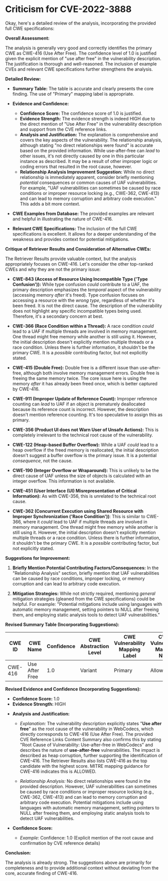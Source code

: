 # Criticism for CVE-2022-3888

Okay, here's a detailed review of the analysis, incorporating the provided full CWE specifications:

**Overall Assessment:**

The analysis is generally very good and correctly identifies the primary CWE as CWE-416 (Use After Free). The confidence level of 1.0 is justified given the explicit mention of "use after free" in the vulnerability description. The justification is thorough and well-reasoned. The inclusion of example CVEs and relevant CWE specifications further strengthens the analysis.

**Detailed Review:**

*   **Summary Table:** The table is accurate and clearly presents the core finding. The use of "Primary" mapping label is appropriate.

*   **Evidence and Confidence:**

    *   **Confidence Score:**  The confidence score of 1.0 is justified.
    *   **Evidence Strength:**  The evidence strength is indeed HIGH due to the direct mention of "Use After Free" in the vulnerability description and support from the CVE reference links.
    *   **Analysis and Justification:** The explanation is comprehensive and covers the key aspects of the vulnerability. The relationship analysis, although stating "no direct relationships were found" is accurate based on the provided information. While use-after-free can *lead* to other issues, it's not directly caused by one in this particular instance as described. It may be a result of other improper logic or coding errors that resulted in the root cause, however.
    *   **Relationship Analysis Improvement Suggestion:** While no direct relationship is immediately apparent, consider briefly mentioning *potential* consequences or common causes of UAF vulnerabilities. For example, "UAF vulnerabilities can sometimes be caused by race conditions or improper resource locking (e.g., CWE-362, CWE-413) and can lead to memory corruption and arbitrary code execution."  This adds a bit more context.

*   **CWE Examples from Database:** The provided examples are relevant and helpful in illustrating the nature of CWE-416.

*   **Relevant CWE Specifications:** The inclusion of the full CWE specifications is excellent. It allows for a deeper understanding of the weakness and provides context for potential mitigations.

**Critique of Retriever Results and Consideration of Alternative CWEs:**

The Retriever Results provide valuable context, but the analysis appropriately focuses on CWE-416. Let's consider the other top-ranked CWEs and why they are not the primary issue:

*   **CWE-843 (Access of Resource Using Incompatible Type ('Type Confusion')):** While type confusion *could* contribute to a UAF, the primary description emphasizes the *temporal* aspect of the vulnerability (accessing memory *after* it's freed). Type confusion focuses on accessing a resource with the *wrong type*, regardless of whether it's been freed. It is not the direct cause. The description of the vulnerability does not highlight any specific incompatible types being used. Therefore, it's a secondary concern at best.

*   **CWE-366 (Race Condition within a Thread):** A race condition *could* lead to a UAF if multiple threads are involved in memory management. One thread might free memory while another is still using it.  However, the initial description doesn't explicitly mention multiple threads or a race condition.  Unless there is further information, it shouldn't be the primary CWE. It is a *possible* contributing factor, but not explicitly stated.

*   **CWE-415 (Double Free):** Double free is a different issue than use-after-free, although both involve memory management errors. Double free is freeing the same memory twice. The core issue here is using the memory *after* it has already been freed once, which is better captured by CWE-416.

*   **CWE-911 (Improper Update of Reference Count):** Improper reference counting can *lead* to UAF if an object is prematurely deallocated because its reference count is incorrect. However, the description doesn't mention reference counting. It's too speculative to assign this as primary.

*   **CWE-356 (Product UI does not Warn User of Unsafe Actions):**  This is completely irrelevant to the technical root cause of the vulnerability.

*   **CWE-122 (Heap-based Buffer Overflow):** While a UAF *could* lead to a heap overflow if the freed memory is reallocated, the initial description doesn't suggest a buffer overflow is the primary issue. It is a potential *consequence*, not the cause.

*   **CWE-190 (Integer Overflow or Wraparound):**  This is unlikely to be the direct cause of UAF unless the size of objects is calculated with an integer overflow. This information is not available.

*   **CWE-451 (User Interface (UI) Misrepresentation of Critical Information):** As with CWE-356, this is unrelated to the technical root cause.

*   **CWE-362 (Concurrent Execution using Shared Resource with Improper Synchronization ('Race Condition'))**: This is similar to CWE-366, where it *could* lead to UAF if multiple threads are involved in memory management. One thread might free memory while another is still using it. However, the initial description doesn't explicitly mention multiple threads or a race condition. Unless there is further information, it shouldn't be the primary CWE. It is a *possible* contributing factor, but not explicitly stated.

**Suggestions for Improvement:**

1.  **Briefly Mention Potential Contributing Factors/Consequences:** In the "Relationship Analysis" section, briefly mention that UAF vulnerabilities can be caused by race conditions, improper locking, or memory corruption and can lead to arbitrary code execution.

2.  **Mitigation Strategies:** While not strictly required, mentioning *general* mitigation strategies (gleaned from the CWE specifications) could be helpful. For example:  "Potential mitigations include using languages with automatic memory management, setting pointers to NULL after freeing them, and employing static analysis tools to detect UAF vulnerabilities."

**Revised Summary Table (Incorporating Suggestions):**

| CWE ID | CWE Name | Confidence | CWE Abstraction Level | CWE Vulnerability Mapping Label | CWE-Vulnerability Mapping Notes |
|---|---|---|---|---|---|
| CWE-416 | Use After Free | 1.0 | Variant | Primary | Allowed |

**Revised Evidence and Confidence (Incorporating Suggestions):**

*   **Confidence Score:** 1.0
*   **Evidence Strength:** HIGH

- **Analysis and Justification:**  
  - *Explanation:* The vulnerability description explicitly states "**Use after free**" as the root cause of the vulnerability in WebCodecs, which directly corresponds to CWE-416 (Use After Free). The provided CVE Reference Links Content Summary also confirms this by stating "Root Cause of Vulnerability: Use-after-free in WebCodecs" and describes the nature of **use-after-free** vulnerabilities. The impact is described as heap corruption, further supporting the identification of CWE-416. The Retriever Results also lists CWE-416 as the top candidate with the highest score. MITRE mapping guidance for CWE-416 indicates this is ALLOWED.

  - *Relationship Analysis:*  No direct relationships were found in the provided description. However, UAF vulnerabilities can sometimes be caused by race conditions or improper resource locking (e.g., CWE-362, CWE-413) and can lead to memory corruption and arbitrary code execution. Potential mitigations include using languages with automatic memory management, setting pointers to NULL after freeing them, and employing static analysis tools to detect UAF vulnerabilities.

- **Confidence Score:**
  - *Example:* Confidence: 1.0 (Explicit mention of the root cause and confirmation by CVE reference details)

**Conclusion:**

The analysis is already strong. The suggestions above are primarily for completeness and to provide additional context without deviating from the core, accurate finding of CWE-416.